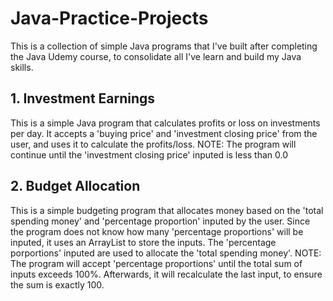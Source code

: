 # Java-Practice-Projects

This is a collection of simple Java programs that I've built after completing the Java Udemy course, 
to consolidate all I've learn and build my Java skills.

## 1. Investment Earnings
This is a simple Java program that calculates profits or loss on investments per day. It accepts a 'buying price'
and 'investment closing price' from the user, and uses it to calculate the profits/loss. 
NOTE: The program will continue until the 'investment closing price' inputed is less than 0.0

## 2. Budget Allocation
This is a simple budgeting program that allocates money based on the 'total spending money' and 'percentage proportion'
inputed by the user. Since the program does not know how many 'percentage proportions' will be inputed, it uses
an ArrayList to store the inputs. The 'percentage porportions' inputed are used to allocate the 'total spending money'.
NOTE: The program will accept 'percentage proportions' until the total sum of inputs exceeds 100%. Afterwards, it will
recalculate the last input, to ensure the sum is exactly 100. 
